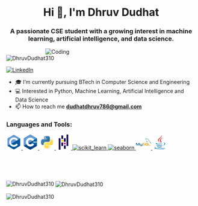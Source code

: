 <h1 align="center">Hi 👋, I'm Dhruv Dudhat</h1>
<h3 align="center">A passionate CSE student with a growing interest in machine learning, artificial intelligence, and data science.</h3>

<img align="right" alt="Coding" width="400" src="https://img.freepik.com/premium-photo/happy-cartoon-3d-programmer-hacker_1124848-5458.jpg">

<p align="left">
  <img src="https://komarev.com/ghpvc/?username=DhruvDudhat310&label=Profile%20views&color=0e75b6&style=flat" alt="DhruvDudhat310" />
</p>

<p align="left">
  <a href="https://www.linkedin.com/feed/?trk=guest_homepage-basic_google-one-tap-submit" target="blank">
    <img src="https://img.shields.io/badge/-LinkedIn-0e76a8?style=for-the-badge&logo=linkedin&logoColor=white" alt="LinkedIn" />
  </a>
</p>

- 🎓 I’m currently pursuing BTech in Computer Science and Engineering  
- 💻 Interested in Python, Machine Learning, Artificial Intelligence and Data Science  
- 📫 How to reach me **dudhatdhruv786@gmail.com**

<h3 align="left">Languages and Tools:</h3>
<p align="left">
  <a href="https://www.cprogramming.com/" target="_blank" rel="noreferrer"> <img src="https://raw.githubusercontent.com/devicons/devicon/master/icons/c/c-original.svg" alt="c" width="40" height="40"/> </a>
  <a href="https://www.w3schools.com/cpp/" target="_blank" rel="noreferrer"> <img src="https://raw.githubusercontent.com/devicons/devicon/master/icons/cplusplus/cplusplus-original.svg" alt="cplusplus" width="40" height="40"/> </a>
  <a href="https://www.python.org" target="_blank" rel="noreferrer"> <img src="https://raw.githubusercontent.com/devicons/devicon/master/icons/python/python-original.svg" alt="python" width="40" height="40"/> </a>
  <a href="https://pandas.pydata.org/" target="_blank" rel="noreferrer"> <img src="https://raw.githubusercontent.com/devicons/devicon/2ae2a900d2f041da66e950e4d48052658d850630/icons/pandas/pandas-original.svg" alt="pandas" width="40" height="40"/> </a>
  <a href="https://scikit-learn.org/" target="_blank" rel="noreferrer"> <img src="https://upload.wikimedia.org/wikipedia/commons/0/05/Scikit_learn_logo_small.svg" alt="scikit_learn" width="40" height="40"/> </a>
  <a href="https://seaborn.pydata.org/" target="_blank" rel="noreferrer"> <img src="https://seaborn.pydata.org/_images/logo-mark-lightbg.svg" alt="seaborn" width="40" height="40"/> </a>
  <a href="https://www.mysql.com/" target="_blank" rel="noreferrer"> <img src="https://raw.githubusercontent.com/devicons/devicon/master/icons/mysql/mysql-original-wordmark.svg" alt="mysql" width="40" height="40"/> </a>
  <a href="https://www.java.com" target="_blank" rel="noreferrer"> <img src="https://raw.githubusercontent.com/devicons/devicon/master/icons/java/java-original.svg" alt="java" width="40" height="40"/> </a>
</p>

<br><br><br>

<p><img align="left" src="https://github-readme-stats.vercel.app/api/top-langs?username=DhruvDudhat310&show_icons=true&locale=en&layout=compact" alt="DhruvDudhat310" /></p>

<p>&nbsp;<img align="center" src="https://github-readme-stats.vercel.app/api?username=DhruvDudhat310&show_icons=true&locale=en" alt="DhruvDudhat310" /></p>

<p><img align="center" src="https://github-readme-streak-stats.herokuapp.com/?user=DhruvDudhat310&" alt="DhruvDudhat310" /></p>
